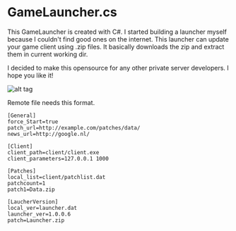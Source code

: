 # GameLauncher.cs

This GameLauncher is created with C#.
I started building a launcher myself because I couldn't find good ones on the internet.
This launcher can update your game client using .zip files. It basically downloads the zip and extract them in current working dir.

I decided to make this opensource for any other private server developers. I hope you like it!

![alt tag](http://puu.sh/qkWBe/1fb38b9c82.png)

Remote file needs this format.
```
[General]
force_Start=true
patch_url=http://example.com/patches/data/
news_url=http://google.nl/

[Client]
client_path=client/client.exe
client_parameters=127.0.0.1 1000

[Patches]
local_list=client/patchlist.dat
patchcount=1
patch1=Data.zip

[LaucherVersion]
local_ver=launcher.dat
launcher_ver=1.0.0.6
patch=Launcher.zip
```
